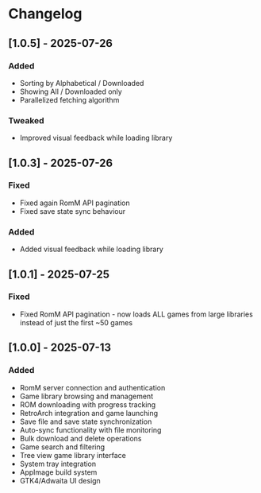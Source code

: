# Changelog

## [1.0.5] - 2025-07-26

### Added
- Sorting by Alphabetical / Downloaded
- Showing All / Downloaded only
- Parallelized fetching algorithm

### Tweaked
- Improved visual feedback while loading library

## [1.0.3] - 2025-07-26

### Fixed
- Fixed again RomM API pagination
- Fixed save state sync behaviour

### Added
- Added visual feedback while loading library

## [1.0.1] - 2025-07-25

### Fixed
- Fixed RomM API pagination - now loads ALL games from large libraries instead of just the first ~50 games

## [1.0.0] - 2025-07-13

### Added
- RomM server connection and authentication
- Game library browsing and management
- ROM downloading with progress tracking
- RetroArch integration and game launching
- Save file and save state synchronization
- Auto-sync functionality with file monitoring
- Bulk download and delete operations
- Game search and filtering
- Tree view game library interface
- System tray integration
- AppImage build system
- GTK4/Adwaita UI design